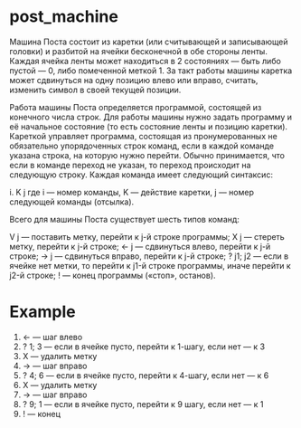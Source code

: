 # post_machine
Машина Поста состоит из каретки (или считывающей и записывающей головки) и разбитой на ячейки бесконечной в обе стороны ленты. Каждая ячейка ленты может находиться в 2 состояниях — быть либо пустой — 0, либо помеченной меткой 1. За такт работы машины каретка может сдвинуться на одну позицию влево или вправо, считать, изменить символ в своей текущей позиции.

Работа машины Поста определяется программой, состоящей из конечного числа строк. Для работы машины нужно задать программу и её начальное состояние (то есть состояние ленты и позицию каретки). Кареткой управляет программа, состоящая из пронумерованных не обязательно упорядоченных строк команд, если в каждой команде указана строка, на которую нужно перейти. Обычно принимается, что если в команде переход не указан, то переход происходит на следующую строку. Каждая команда имеет следующий синтаксис:

i. K j
где i — номер команды, K — действие каретки, j — номер следующей команды (отсылка).

Всего для машины Поста существует шесть типов команд:

V j — поставить метку, перейти к j-й строке программы;
X j — стереть метку, перейти к j-й строке;
← j — сдвинуться влево, перейти к j-й строке;
→ j — сдвинуться вправо, перейти к j-й строке;
? j1; j2 — если в ячейке нет метки, то перейти к j1-й строке программы, иначе перейти к j2-й строке;
! — конец программы («стоп», останов).

# Example
1. ←      — шаг влево
2. ? 1; 3 — если в ячейке пусто, перейти к 1-шагу, если нет — к 3
3. X      — удалить метку
4. →      — шаг вправо
5. ? 4; 6 — если в ячейке пусто, перейти к 4-шагу, если нет — к 6
6. X      — удалить метку
7. →      — шаг вправо
8. ? 9; 1 — если в ячейке пусто, перейти к 9 шагу, если нет — к 1
9. !      — конец
